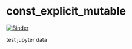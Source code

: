 # const_explicit_mutable
[![Binder](https://mybinder.org/badge_logo.svg)](https://mybinder.org/v2/gh/django228/const_explicit_mutable/HEAD)


test jupyter data
